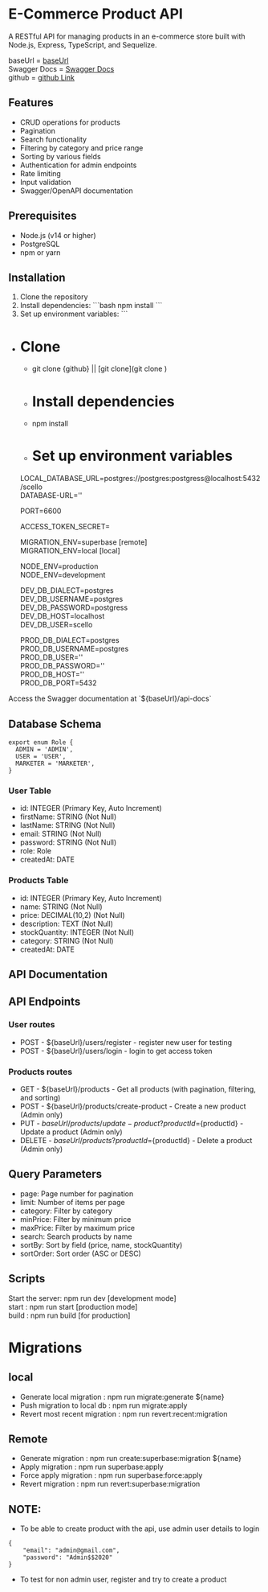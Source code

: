 # E-Commerce Product API

A RESTful API for managing products in an e-commerce store built with Node.js, Express, TypeScript, and Sequelize.

baseUrl = [baseUrl](https://scello-backend.onrender.com/)  
Swagger Docs = [Swagger Docs](https://scello-backend.onrender.com/api-docs)  
github = [github Link](https://github.com/amazinng-blib/scello-backend.git)

## Features

- CRUD operations for products
- Pagination
- Search functionality
- Filtering by category and price range
- Sorting by various fields
- Authentication for admin endpoints
- Rate limiting
- Input validation
- Swagger/OpenAPI documentation

## Prerequisites

- Node.js (v14 or higher)
- PostgreSQL
- npm or yarn

## Installation

1. Clone the repository
2. Install dependencies:
   \`\`\`bash
   npm install
   \`\`\`
3. Set up environment variables:
   \`\`\`

- # Clone

  - git clone {github} || [git clone](git clone )

  - # Install dependencies
  - npm install

  - # Set up environment variables

  LOCAL_DATABASE_URL=postgres://postgres:postgress@localhost:5432/scello  
   DATABASE-URL=''

  PORT=6600

  ACCESS_TOKEN_SECRET=

  MIGRATION_ENV=superbase [remote]  
   MIGRATION_ENV=local [local]

  NODE_ENV=production  
   NODE_ENV=development

  DEV_DB_DIALECT=postgres  
   DEV_DB_USERNAME=postgres  
   DEV_DB_PASSWORD=postgress  
   DEV_DB_HOST=localhost  
   DEV_DB_USER=scello

  PROD_DB_DIALECT=postgres  
   PROD_DB_USERNAME=postgres  
   PROD_DB_USER=''  
   PROD_DB_PASSWORD=''  
   PROD_DB_HOST=''  
   PROD_DB_PORT=5432

Access the Swagger documentation at \`${baseUrl}/api-docs\`

## Database Schema

```
export enum Role {
  ADMIN = 'ADMIN',
  USER = 'USER',
  MARKETER = 'MARKETER',
}

```

### User Table

- id: INTEGER (Primary Key, Auto Increment)
- firstName: STRING (Not Null)
- lastName: STRING (Not Null)
- email: STRING (Not Null)
- password: STRING (Not Null)
- role: Role
- createdAt: DATE

### Products Table

- id: INTEGER (Primary Key, Auto Increment)
- name: STRING (Not Null)
- price: DECIMAL(10,2) (Not Null)
- description: TEXT (Not Null)
- stockQuantity: INTEGER (Not Null)
- category: STRING (Not Null)
- createdAt: DATE

## API Documentation

## API Endpoints

### User routes

- POST - ${baseUrl}/users/register - register new user for testing
- POST - ${baseUrl}/users/login - login to get access token

### Products routes

- GET - ${baseUrl}/products - Get all products (with pagination, filtering, and sorting)
- POST - ${baseUrl}/products/create-product - Create a new product (Admin only)
- PUT - ${baseUrl}/products/update-product?productId=${productId} - Update a product (Admin only)
- DELETE - ${baseUrl}/products?productId=${productId} - Delete a product (Admin only)

## Query Parameters

- page: Page number for pagination
- limit: Number of items per page
- category: Filter by category
- minPrice: Filter by minimum price
- maxPrice: Filter by maximum price
- search: Search products by name
- sortBy: Sort by field (price, name, stockQuantity)
- sortOrder: Sort order (ASC or DESC)

## Scripts

Start the server: npm run dev [development mode]  
start : npm run start [production mode]  
build : npm run build [for production]

# Migrations

## local

- Generate local migration : npm run migrate:generate ${name}
- Push migration to local db : npm run migrate:apply
- Revert most recent migration : npm run revert:recent:migration

## Remote

- Generate migration : npm run create:superbase:migration ${name}
- Apply migration : npm run superbase:apply
- Force apply migration : npm run superbase:force:apply
- Revert migration : npm run revert:superbase:migration

## NOTE:

- To be able to create product with the api, use admin user details to login

```
{
    "email": "admin@gmail.com",
    "password": "Admin$$2020"
}

```

- To test for non admin user, register and try to create a product

